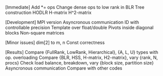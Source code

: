 [Immediate]
Add *= ops
Change dense ops to low rank in BLR
Tree construction
HODLR
H-matrix
H^2-matrix

[Development]
MPI version
Asyncronous communication
ID with controllable precision
Template over float/double
Pivots inside diagonal blocks
Non-square matrices

[Minor issues]
dim[2] to m, n
Const correctness

[Results]
Compare {FullRank, LowRank, Hierarchical}, {A, L, U} types with op. overloading
Compare {BLR, HSS, H-matrix, H2-matrix}, vary {rank, N, procs}
Check load balance, breakdown, vary {block size, partition size}
Asyncronous communication
Compare with other codes